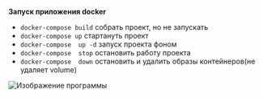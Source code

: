 **Запуск приложения docker**
 - `docker-compose build` собрать проект, но не запускать
 - `docker-compose up` стартануть проект
 - `docker-compose  up -d` запуск проекта фоном
 - `docker-compose  stop` остановить работу проекта
 - `docker-compose  down` остановить и удалить образы контейнеров(не удаляет volume)
 
 ![Изображение программы](https://drive.google.com/file/d/1O7cgX-xSkDGFFXouJ864IQzG5SiVtn7H/view?usp=share_link)
